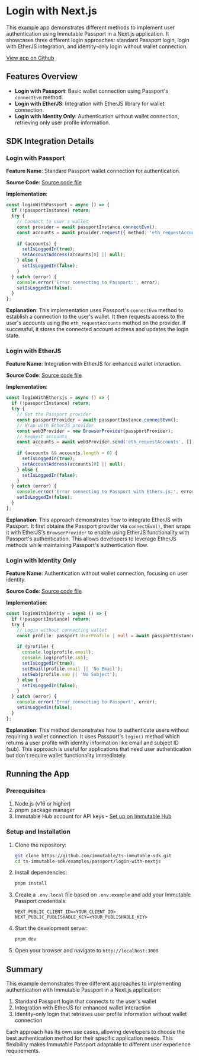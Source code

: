 <div class="display-none">

# Login with Next.js

This example app demonstrates different methods to implement user authentication using Immutable Passport in a Next.js application. It showcases three different login approaches: standard Passport login, login with EtherJS integration, and identity-only login without wallet connection.

</div>

<div class="button-component">

[View app on Github](https://github.com/immutable/ts-immutable-sdk/tree/main/examples/passport/login-with-nextjs)

</div>

## Features Overview

- **Login with Passport**: Basic wallet connection using Passport's `connectEvm` method.
- **Login with EtherJS**: Integration with EtherJS library for wallet connection.
- **Login with Identity Only**: Authentication without wallet connection, retrieving only user profile information.

## SDK Integration Details

### Login with Passport

**Feature Name**: Standard Passport wallet connection for authentication.

**Source Code**: [Source code file](https://github.com/immutable/ts-immutable-sdk/tree/main/examples/passport/login-with-nextjs/src/app/login-with-passport/page.tsx)

**Implementation**:

```typescript
const loginWithPassport = async () => {
  if (!passportInstance) return;
  try {
    // Connect to user's wallet
    const provider = await passportInstance.connectEvm();
    const accounts = await provider.request({ method: 'eth_requestAccounts' });
    
    if (accounts) {
      setIsLoggedIn(true);
      setAccountAddress(accounts[0] || null); 
    } else {
      setIsLoggedIn(false);
    }
  } catch (error) {
    console.error('Error connecting to Passport:', error);
    setIsLoggedIn(false);
  }
};
```

**Explanation**: This implementation uses Passport's `connectEvm` method to establish a connection to the user's wallet. It then requests access to the user's accounts using the `eth_requestAccounts` method on the provider. If successful, it stores the connected account address and updates the login state.

### Login with EtherJS

**Feature Name**: Integration with EtherJS for enhanced wallet interaction.

**Source Code**: [Source code file](https://github.com/immutable/ts-immutable-sdk/tree/main/examples/passport/login-with-nextjs/src/app/login-with-etherjs/page.tsx)

**Implementation**:

```typescript
const loginWithEthersjs = async () => {
  if (!passportInstance) return;
  try {
    // Get the Passport provider
    const passportProvider = await passportInstance.connectEvm();
    // Wrap with EtherJS provider
    const web3Provider = new BrowserProvider(passportProvider);
    // Request accounts
    const accounts = await web3Provider.send('eth_requestAccounts', []);
    
    if (accounts && accounts.length > 0) {
      setIsLoggedIn(true);
      setAccountAddress(accounts[0] || null);
    } else {
      setIsLoggedIn(false);
    }
  } catch (error) {
    console.error('Error connecting to Passport with Ethers.js:', error);
    setIsLoggedIn(false);
  }
};
```

**Explanation**: This approach demonstrates how to integrate EtherJS with Passport. It first obtains the Passport provider via `connectEvm()`, then wraps it with EtherJS's `BrowserProvider` to enable using EtherJS functionality with Passport's authentication. This allows developers to leverage EtherJS methods while maintaining Passport's authentication flow.

### Login with Identity Only

**Feature Name**: Authentication without wallet connection, focusing on user identity.

**Source Code**: [Source code file](https://github.com/immutable/ts-immutable-sdk/tree/main/examples/passport/login-with-nextjs/src/app/login-with-identity-only/page.tsx)

**Implementation**:

```typescript
const loginWithIdentiy = async () => {
  if (!passportInstance) return;
  try {
    // Login without connecting wallet
    const profile: passport.UserProfile | null = await passportInstance.login();
    
    if (profile) {
      console.log(profile.email);
      console.log(profile.sub);
      setIsLoggedIn(true);
      setEmail(profile.email || 'No Email');
      setSub(profile.sub || 'No Subject');
    } else {
      setIsLoggedIn(false);
    }
  } catch (error) {
    console.error('Error connecting to Passport', error);
    setIsLoggedIn(false);
  }
};
```

**Explanation**: This method demonstrates how to authenticate users without requiring a wallet connection. It uses Passport's `login()` method which returns a user profile with identity information like email and subject ID (sub). This approach is useful for applications that need user authentication but don't require wallet functionality immediately.

## Running the App

### Prerequisites

1. Node.js (v16 or higher)
2. pnpm package manager
3. Immutable Hub account for API keys - [Set up on Immutable Hub](https://hub.immutable.com/)

### Setup and Installation

1. Clone the repository:
   ```bash
   git clone https://github.com/immutable/ts-immutable-sdk.git
   cd ts-immutable-sdk/examples/passport/login-with-nextjs
   ```

2. Install dependencies:
   ```bash
   pnpm install
   ```

3. Create a `.env.local` file based on `.env.example` and add your Immutable Passport credentials:
   ```
   NEXT_PUBLIC_CLIENT_ID=<YOUR_CLIENT_ID>
   NEXT_PUBLIC_PUBLISHABLE_KEY=<YOUR_PUBLISHABLE_KEY>
   ```

4. Start the development server:
   ```bash
   pnpm dev
   ```

5. Open your browser and navigate to `http://localhost:3000`

## Summary

This example demonstrates three different approaches to implementing authentication with Immutable Passport in a Next.js application:

1. Standard Passport login that connects to the user's wallet
2. Integration with EtherJS for enhanced wallet interaction
3. Identity-only login that retrieves user profile information without wallet connection

Each approach has its own use cases, allowing developers to choose the best authentication method for their specific application needs. This flexibility makes Immutable Passport adaptable to different user experience requirements. 